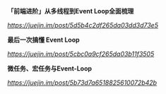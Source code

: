 **「前端进阶」从多线程到Event Loop全面梳理**

*https://juejin.im/post/5d5b4c2df265da03dd3d73e5*



**最后一次搞懂 Event Loop**

*https://juejin.im/post/5cbc0a9cf265da03b11f3505*



**微任务、宏任务与Event-Loop**

*https://juejin.im/post/5b73d7a6518825610072b42b*

